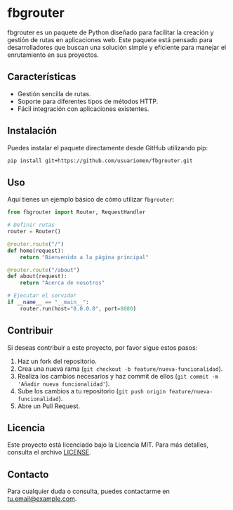 
# fbgrouter

fbgrouter es un paquete de Python diseñado para facilitar la creación y gestión de rutas en aplicaciones web. Este paquete está pensado para desarrolladores que buscan una solución simple y eficiente para manejar el enrutamiento en sus proyectos.

## Características

- Gestión sencilla de rutas.
- Soporte para diferentes tipos de métodos HTTP.
- Fácil integración con aplicaciones existentes.

## Instalación

Puedes instalar el paquete directamente desde GitHub utilizando pip:

```bash
pip install git+https://github.com/usuariomen/fbgrouter.git
```

## Uso

Aquí tienes un ejemplo básico de cómo utilizar `fbgrouter`:

```python
from fbgrouter import Router, RequestHandler

# Definir rutas
router = Router()

@router.route("/")
def home(request):
    return "Bienvenido a la página principal"

@router.route("/about")
def about(request):
    return "Acerca de nosotros"

# Ejecutar el servidor
if __name__ == "__main__":
    router.run(host="0.0.0.0", port=8080)
```

## Contribuir

Si deseas contribuir a este proyecto, por favor sigue estos pasos:

1. Haz un fork del repositorio.
2. Crea una nueva rama (`git checkout -b feature/nueva-funcionalidad`).
3. Realiza los cambios necesarios y haz commit de ellos (`git commit -m 'Añadir nueva funcionalidad'`).
4. Sube los cambios a tu repositorio (`git push origin feature/nueva-funcionalidad`).
5. Abre un Pull Request.

## Licencia

Este proyecto está licenciado bajo la Licencia MIT. Para más detalles, consulta el archivo [LICENSE](LICENSE).

## Contacto

Para cualquier duda o consulta, puedes contactarme en [tu.email@example.com](mailto:tu.email@example.com).

